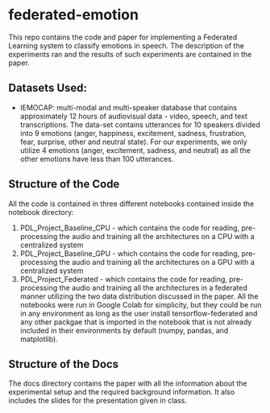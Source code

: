 # federated-emotion
This repo contains the code and paper for implementing a Federated Learning system to classify emotions in speech. The description of the experiments ran and the results of such experiments are contained in the paper.

## Datasets Used:
 - IEMOCAP: multi-modal and multi-speaker database that contains approximately 12 hours of audiovisual data - video, speech, and text transcriptions. The data-set contains utterances for 10 speakers divided into 9 emotions (anger, happiness, excitement, sadness, frustration, fear, surprise, other and neutral state). For our experiments, we only utilize 4 emotions (anger, excitement, sadness, and neutral) as all the other emotions have less than 100 utterances.

## Structure of the Code
All the code is contained in three different notebooks contained inside the notebook directory:
  1. PDL_Project_Baseline_CPU - which contains the code for reading, pre-processing the audio and training all the architectures on a CPU with a centralized system
  2. PDL_Project_Baseline_GPU - which contains the code for reading, pre-processing the audio and training all the architectures on a GPU with a centralized system
  3. PDL_Project_Federated - which contains the code for reading, pre-processing the audio and training all the architectures in a federated manner utilizing the two data distribution discussed in the paper.
All the notebooks were run in Google Colab for simplicity, but they could be run in any environment as long as the user install tensorflow-federated and any other packgae that is imported in the notebook that is not already included in their environments by default (numpy, pandas, and matplotlib).

## Structure of the Docs
The docs directory contains the paper with all the information about the experimental setup and the required background information. It also includes the slides for the presentation given in class.
